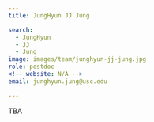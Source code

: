 ```yaml
---
title: JungHyun JJ Jung

search:
  - JungHyun
  - JJ
  - Jung
image: images/team/junghyun-jj-jung.jpg
role: postdoc
<!-- website: N/A -->
email: junghyun.jung@usc.edu 

---
```


TBA
	